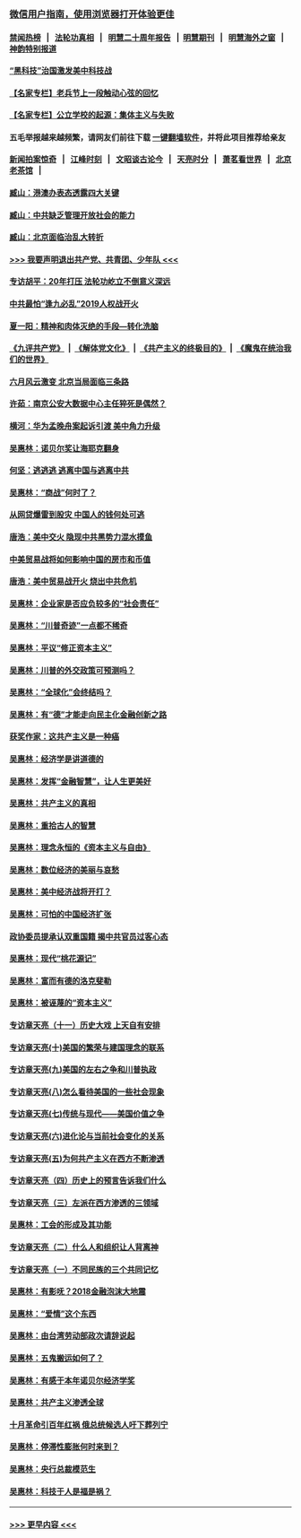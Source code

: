 ### [微信用户指南，使用浏览器打开体验更佳](https://github.com/gfw-breaker/banned-news1/blob/master/indexes/wechat-guide.md?t=0)
#### [禁闻热榜](热点新闻.md?t=0)  &nbsp;&nbsp;|&nbsp;&nbsp; [法轮功真相](https://github.com/gfw-breaker/truth/blob/master/README.md?t=0) &nbsp;&nbsp;|&nbsp;&nbsp; [明慧二十周年报告](https://github.com/gfw-breaker/mh-reports/blob/master/README.md?t=0) &nbsp;&nbsp;|&nbsp;&nbsp;[明慧期刊](https://github.com/gfw-breaker/mh-qikan) &nbsp;&nbsp;|&nbsp;&nbsp; [明慧海外之窗](https://github.com/gfw-breaker/mh-news/blob/master/README.md?t=0) &nbsp;&nbsp;|&nbsp;&nbsp; [神韵特别报道](https://github.com/gfw-breaker/mh-news/blob/master/shenyun.md?t=0)
#### [“黑科技”治国激发美中科技战](../pages/nsc423/n11638056.md?t=02081033) 
#### [【名家专栏】老兵节上一段触动心弦的回忆](../pages/nsc423/n11646016.md?t=02081033) 
#### [【名家专栏】公立学校的起源：集体主义与失败](../pages/nsc423/n11601833.md?t=02081033) 
#### 五毛举报越来越频繁，请网友们前往下载 [一键翻墙软件](https://github.com/gfw-breaker/ssr-accounts)，并将此项目推荐给亲友
#### [新闻拍案惊奇](https://github.com/gfw-breaker/banned-news1/blob/master/pages/link4.md) &nbsp;&nbsp;|&nbsp;&nbsp; [江峰时刻](https://github.com/gfw-breaker/banned-news1/blob/master/pages/link4.md) &nbsp;&nbsp;|&nbsp;&nbsp; [文昭谈古论今](https://github.com/gfw-breaker/banned-news1/blob/master/pages/link4.md) &nbsp;&nbsp;|&nbsp;&nbsp; [天亮时分](https://github.com/gfw-breaker/banned-news1/blob/master/pages/link4.md) &nbsp;&nbsp;|&nbsp;&nbsp; [萧茗看世界](https://github.com/gfw-breaker/banned-news1/blob/master/pages/link4.md) &nbsp;&nbsp;|&nbsp;&nbsp; [北京老茶馆](https://github.com/gfw-breaker/banned-news1/blob/master/pages/link4.md) &nbsp;&nbsp;|&nbsp;&nbsp; 
#### [臧山：港澳办表态透露四大关键](../pages/nsc423/n11421628.md?t=02081033) 
#### [臧山：中共缺乏管理开放社会的能力](../pages/nsc423/n11407457.md?t=02081033) 
#### [臧山：北京面临治乱大转折](../pages/nsc423/n11406895.md?t=02081033) 
#### [>>> 我要声明退出共产党、共青团、少年队 <<<](https://github.com/begood0513/goodnews/blob/master/quit/letter.md) 
#### [专访胡平：20年打压 法轮功屹立不倒意义深远](../pages/nsc423/n11398800.md?t=02081033) 
#### [中共最怕“逢九必乱”2019人权战开火](../pages/nsc423/n11385248.md?t=02081033) 
#### [夏一阳：精神和肉体灭绝的手段—转化洗脑](../pages/nsc423/n11368250.md?t=02081033) 
#### [《九评共产党》](https://github.com/begood0513/9ping.md/blob/master/README.md) &nbsp;|&nbsp; [《解体党文化》](../../../../jtdwh.md/blob/master/README.md)  &nbsp;|&nbsp; [《共产主义的终极目的》](../../../../gczydzjmd.md/blob/master/README.md) &nbsp;|&nbsp; [《魔鬼在统治我们的世界》](../../../../mgztzwmdsj.md/blob/master/README.md) 
#### [六月风云激变 北京当局面临三条路](../pages/nsc423/n11313668.md?t=02081033) 
#### [许茹：南京公安大数据中心主任猝死是偶然？](../pages/nsc423/n11064744.md?t=02081033) 
#### [横河：华为孟晚舟案起诉引渡 美中角力升级](../pages/nsc423/n11027230.md?t=02081033) 
#### [吴惠林：诺贝尔奖让海耶克翻身](../pages/nsc423/n10890049.md?t=02081033) 
#### [何坚：逃逃逃 逃离中国与逃离中共](../pages/nsc423/n10592891.md?t=02081033) 
#### [吴惠林：“商战”何时了？](../pages/nsc423/n10573558.md?t=02081033) 
#### [从网贷爆雷到股灾 中国人的钱何处可逃](../pages/nsc423/n10572800.md?t=02081033) 
#### [唐浩：美中交火 隐现中共黑势力混水摸鱼](../pages/nsc423/n10544040.md?t=02081033) 
#### [中美贸易战将如何影响中国的房市和币值](../pages/nsc423/n10543697.md?t=02081033) 
#### [唐浩：美中贸易战开火 烧出中共危机](../pages/nsc423/n10540126.md?t=02081033) 
#### [吴惠林：企业家是否应负较多的“社会责任”](../pages/nsc423/n10535022.md?t=02081033) 
#### [吴惠林：“川普奇迹”一点都不稀奇](../pages/nsc423/n10512808.md?t=02081033) 
#### [吴惠林：平议“修正资本主义”](../pages/nsc423/n10495724.md?t=02081033) 
#### [吴惠林：川普的外交政策可预测吗？](../pages/nsc423/n10462387.md?t=02081033) 
#### [吴惠林：“全球化”会终结吗？](../pages/nsc423/n10452838.md?t=02081033) 
#### [吴惠林：有“德”才能走向民主化金融创新之路](../pages/nsc423/n10432292.md?t=02081033) 
#### [获奖作家：这共产主义是一种癌](../pages/nsc423/n10431541.md?t=02081033) 
#### [吴惠林：经济学是讲道德的](../pages/nsc423/n10398014.md?t=02081033) 
#### [吴惠林：发挥“金融智慧”，让人生更美好](../pages/nsc423/n10375019.md?t=02081033) 
#### [吴惠林：共产主义的真相](../pages/nsc423/n10351394.md?t=02081033) 
#### [吴惠林：重拾古人的智慧](../pages/nsc423/n10337691.md?t=02081033) 
#### [吴惠林：理念永恒的《资本主义与自由》](../pages/nsc423/n10316274.md?t=02081033) 
#### [吴惠林：数位经济的美丽与哀愁](../pages/nsc423/n10292946.md?t=02081033) 
#### [吴惠林：美中经济战将开打？](../pages/nsc423/n10258825.md?t=02081033) 
#### [吴惠林：可怕的中国经济扩张](../pages/nsc423/n10219147.md?t=02081033) 
#### [政协委员提承认双重国籍 揭中共官员过客心态](../pages/nsc423/n10208809.md?t=02081033) 
#### [吴惠林：现代“桃花源记”](../pages/nsc423/n10185234.md?t=02081033) 
#### [吴惠林：富而有德的洛克斐勒](../pages/nsc423/n10142264.md?t=02081033) 
#### [吴惠林：被诬蔑的“资本主义”](../pages/nsc423/n10124816.md?t=02081033) 
#### [专访章天亮（十一）历史大戏 上天自有安排](../pages/nsc423/n10094905.md?t=02081033) 
#### [专访章天亮(十)美国的繁荣与建国理念的联系](../pages/nsc423/n10094899.md?t=02081033) 
#### [专访章天亮(九)美国的左右之争和川普执政](../pages/nsc423/n10094889.md?t=02081033) 
#### [专访章天亮(八)怎么看待美国的一些社会现象](../pages/nsc423/n10094857.md?t=02081033) 
#### [专访章天亮(七)传统与现代——美国价值之争](../pages/nsc423/n10093140.md?t=02081033) 
#### [专访章天亮(六)进化论与当前社会变化的关系](../pages/nsc423/n10092036.md?t=02081033) 
#### [专访章天亮(五)为何共产主义在西方不断渗透](../pages/nsc423/n10083620.md?t=02081033) 
#### [专访章天亮（四）历史上的预言告诉我们什么](../pages/nsc423/n10083606.md?t=02081033) 
#### [专访章天亮（三）左派在西方渗透的三领域](../pages/nsc423/n10081115.md?t=02081033) 
#### [吴惠林：工会的形成及其功能](../pages/nsc423/n10080633.md?t=02081033) 
#### [专访章天亮（二）什么人和组织让人背离神](../pages/nsc423/n10076637.md?t=02081033) 
#### [专访章天亮（一）不同民族的三个共同记忆](../pages/nsc423/n10074188.md?t=02081033) 
#### [吴惠林：有影呒？2018金融泡沫大地震](../pages/nsc423/n10040534.md?t=02081033) 
#### [吴惠林：“爱情”这个东西](../pages/nsc423/n10019423.md?t=02081033) 
#### [吴惠林：由台湾劳动部政次请辞说起](../pages/nsc423/n9979679.md?t=02081033) 
#### [吴惠林：五鬼搬运如何了？](../pages/nsc423/n9925338.md?t=02081033) 
#### [吴惠林：有感于本年诺贝尔经济学奖](../pages/nsc423/n9871883.md?t=02081033) 
#### [吴惠林：共产主义渗透全球](../pages/nsc423/n9812748.md?t=02081033) 
#### [十月革命引百年红祸 俄总统候选人吁下葬列宁](../pages/nsc423/n9810182.md?t=02081033) 
#### [吴惠林：停滞性膨胀何时来到？](../pages/nsc423/n9764136.md?t=02081033) 
#### [吴惠林：央行总裁模范生](../pages/nsc423/n9728134.md?t=02081033) 
#### [吴惠林：科技于人是福是祸？](../pages/nsc423/n9672982.md?t=02081033) 

----
#### [ >>> 更早内容 <<< ](../indexes/nsc423-earlier.md)
